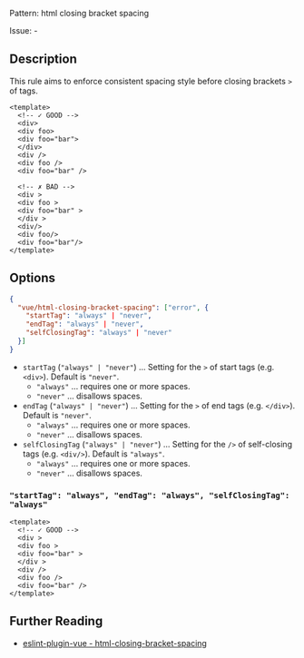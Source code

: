 Pattern: html closing bracket spacing

Issue: -

## Description

This rule aims to enforce consistent spacing style before closing brackets `>` of tags.

<eslint-code-block fix :rules="{'vue/html-closing-bracket-spacing': ['error']}">

```vue
<template>
  <!-- ✓ GOOD -->
  <div>
  <div foo>
  <div foo="bar">
  </div>
  <div />
  <div foo />
  <div foo="bar" />

  <!-- ✗ BAD -->
  <div >
  <div foo >
  <div foo="bar" >
  </div >
  <div/>
  <div foo/>
  <div foo="bar"/>
</template>
```

</eslint-code-block>

## Options

```json
{
  "vue/html-closing-bracket-spacing": ["error", {
    "startTag": "always" | "never",
    "endTag": "always" | "never",
    "selfClosingTag": "always" | "never"
  }]
}
```

- `startTag` (`"always" | "never"`) ... Setting for the `>` of start tags (e.g. `<div>`). Default is `"never"`.
    - `"always"` ... requires one or more spaces.
    - `"never"` ... disallows spaces.
- `endTag` (`"always" | "never"`) ... Setting for the `>` of end tags (e.g. `</div>`). Default is `"never"`.
    - `"always"` ... requires one or more spaces.
    - `"never"` ... disallows spaces.
- `selfClosingTag` (`"always" | "never"`) ... Setting for the `/>` of self-closing tags (e.g. `<div/>`). Default is `"always"`.
    - `"always"` ... requires one or more spaces.
    - `"never"` ... disallows spaces.

### `"startTag": "always", "endTag": "always", "selfClosingTag": "always"`

<eslint-code-block fix :rules="{'vue/html-closing-bracket-spacing': ['error', {startTag: 'always', endTag: 'always', selfClosingTag: 'always' }]}">

```vue
<template>
  <!-- ✓ GOOD -->
  <div >
  <div foo >
  <div foo="bar" >
  </div >
  <div />
  <div foo />
  <div foo="bar" />
</template>
```

</eslint-code-block>

## Further Reading

* [eslint-plugin-vue - html-closing-bracket-spacing](https://eslint.vuejs.org/rules/html-closing-bracket-spacing.html)
